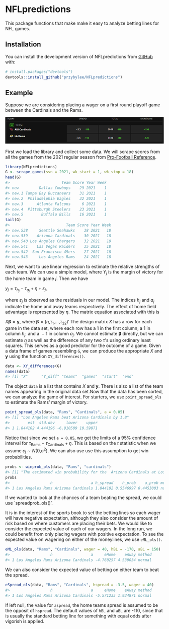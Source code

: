 
<!-- README.md is generated from README.Rmd. Please edit that file -->

# NFLpredictions

<!-- badges: start -->
<!-- badges: end -->

This package functions that make make it easy to analyze betting lines
for NFL games.

## Installation

You can install the development version of NFLpredictions from
[GitHub](https://github.com/) with:

``` r
# install.packages("devtools")
devtools::install_github("przybylee/NFLpredictions")
```

## Example

Suppose we are considering placing a wager on a first round playoff game
between the Cardinals and the Rams.

![Alt text](README_images/SampleBettingLine.PNG)

First we load the library and collect some data. We will scrape scores
from all the games from the 2021 regular season from [Pro-Football
Reference](https://www.pro-football-reference.com/).

``` r
library(NFLpredictions)
G <- scrape_games(ssn = 2021, wk_start = 1, wk_stop = 18)
head(G)
#>                       Team Score Year Week
#> new         Dallas Cowboys    29 2021    1
#> new.1 Tampa Bay Buccaneers    31 2021    1
#> new.2  Philadelphia Eagles    32 2021    1
#> new.3      Atlanta Falcons     6 2021    1
#> new.4  Pittsburgh Steelers    23 2021    1
#> new.5        Buffalo Bills    16 2021    1
tail(G)
#>                         Team Score Year Week
#> new.538     Seattle Seahawks    38 2021   18
#> new.539    Arizona Cardinals    30 2021   18
#> new.540 Los Angeles Chargers    32 2021   18
#> new.541    Las Vegas Raiders    35 2021   18
#> new.542  San Francisco 49ers    27 2021   18
#> new.543     Los Angeles Rams    24 2021   18
```

Next, we want to use linear regression to estimate the relative
strengths of each team. We can use a simple model, where
*Y*<sub>*j*</sub> is the margin of victory for the home team in game
*j*. Then we have

*y*<sub>*j*</sub> = *τ*<sub>*h*<sub>*j*</sub></sub> − *τ*<sub>*a*<sub>*j*</sub></sub> + *η* + *ε*<sub>*j*</sub>,

where *ε*<sub>*j*</sub> is observed as the residuals in our model. The
indices *h*<sub>*j*</sub> and *a*<sub>*j*</sub> indicate the home and
away teams respectively. The effect of home field advantage is
represented by *η*. The matrix equation associated with this is

*X***β** = **y**,
where
**β** = (*η*,*τ*<sub>1</sub>,...,*τ*<sub>32</sub>)′
The design matrix *X* has a row for each game in the data set, where
each row has a 1 in the first column, a 1 in column *h*<sub>*j*</sub>,
and a  − 1 in column *a*<sub>*j*</sub>. We cannot estimate **β**
directly, but we can estimate *η* as well as the difference of any two
*τ*’s using ordinary least squares. This serves as a good predictor for
the outcome of a game. Given a data frame of games resembling `G`, we
can produce the appropriate *X* and **y** using the function
`XY_differences()`.

``` r
data <- XY_differences(G)
names(data)
#> [1] "X"      "Y_diff" "teams"  "games"  "start"  "end"
```

The object `data` is a list that contains *X* and **y**. There is also a
list of the team names appearing in the original data set.Now that the
data has been sorted, we can analyze the game of interest. For starters,
we use `point_spread_ols` to estimate the Rams’ margin of victory.

``` r
point_spread_ols(data, "Rams", "Cardinals", a = 0.05)
#> [1] "Los Angeles Rams beat Arizona Cardinals by 1.8"
#>        est  std.dev     lower    upper
#> 1 1.844102 4.444196 -6.910509 10.59871
```

Notice that since we set `a = 0.05`, we get the limits of a 95%
confidence interval for
*τ*<sub>Rams</sub> − *τ*<sub>Cardinals</sub> + *η*. This is based on the
*t* statistic when we assume
*ε*<sub>*j*</sub> ∼ *N*(0,*σ*<sup>2</sup>).
We can also use use this assumption to get win probabilities.

``` r
probs <- winprob_ols(data, "Rams", "cardinals")
#> [1] "The estimated win probability for the  Arizona Cardinals at Los Angeles Rams is 0.445"
probs
#>                  h                 a h_spread    h_prob    a_prob method
#> 1 Los Angeles Rams Arizona Cardinals 1.844102 0.5546997 0.4453003 normal
```

If we wanted to look at the chances of a team beating the spread, we
could use \`spreadprob_ols()’.

It is in the interest of the sports book to set the betting lines so
each wager will have negative expectation, although they also consider
the amount of risk based on where customers are placing their bets. We
would like to consider the expected value of each of our wagers. In the
long run, we could benefit from only placing wagers with positive
expectation. To see the expected value on wagering on either of the
moneylines, we use `eML_ols()`.

``` r
eML_ols(data, "Rams", "Cardinals", wager = 40, hBL = -170, aBL = 150)
#>                  h                 a     eHome    eAway method
#> 1 Los Angeles Rams Arizona Cardinals -4.760257 4.530034 normal
```

We can also consider the expected value of betting on either team to
beat the spread.

``` r
eSpread_ols(data, "Rams", "Cardinals", hspread = -3.5, wager = 40)
#>                  h                 a     eHome    eAway method
#> 1 Los Angeles Rams Arizona Cardinals -5.571235 1.934871 normal
```

If left null, the value for `aspread`, the home teams spread is assumed
to be the opposit of `hspread`. The default values of `hBL` and `aBL`
are -110, since that is usually the standard betting line for something
with equal odds after vigorish is applied.
